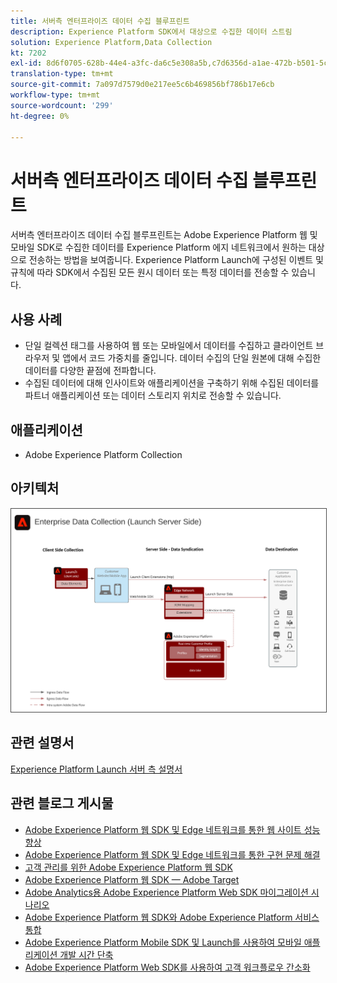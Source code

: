```yaml
---
title: 서버측 엔터프라이즈 데이터 수집 블루프린트
description: Experience Platform SDK에서 대상으로 수집한 데이터 스트림
solution: Experience Platform,Data Collection
kt: 7202
exl-id: 8d6f0705-628b-44e4-a3fc-da6c5e308a5b,c7d6356d-a1ae-472b-b501-5c736e990252
translation-type: tm+mt
source-git-commit: 7a097d7579d0e217ee5c6b469856bf786b17e6cb
workflow-type: tm+mt
source-wordcount: '299'
ht-degree: 0%

---
```


# 서버측 엔터프라이즈 데이터 수집 블루프린트

서버측 엔터프라이즈 데이터 수집 블루프린트는 Adobe Experience Platform 웹 및 모바일 SDK로 수집한 데이터를 Experience Platform 에지 네트워크에서 원하는 대상으로 전송하는 방법을 보여줍니다. Experience Platform Launch에 구성된 이벤트 및 규칙에 따라 SDK에서 수집된 모든 원시 데이터 또는 특정 데이터를 전송할 수 있습니다.

## 사용 사례

* 단일 컬렉션 태그를 사용하여 웹 또는 모바일에서 데이터를 수집하고 클라이언트 브라우저 및 앱에서 코드 가중치를 줄입니다. 데이터 수집의 단일 원본에 대해 수집한 데이터를 다양한 끝점에 전파합니다.
* 수집된 데이터에 대해 인사이트와 애플리케이션을 구축하기 위해 수집된 데이터를 파트너 애플리케이션 또는 데이터 스토리지 위치로 전송할 수 있습니다.

## 애플리케이션

* Adobe Experience Platform Collection

## 아키텍처

<img src="assets/entcollect.svg" alt="엔터프라이즈 데이터 수집을 위한 참조 아키텍처" style="border:1px solid #4a4a4a" />

## 관련 설명서

[Experience Platform Launch 서버 측 설명서](https://experienceleague.adobe.com/docs/launch/using/server-side-info/server-side-overview.html?lang=en#server-side-info)

## 관련 블로그 게시물

* [Adobe Experience Platform 웹 SDK 및 Edge 네트워크를 통한 웹 사이트 성능 향상](https://medium.com/adobetech/boosting-website-performance-with-adobe-experience-platform-web-sdk-and-edge-network-329fcf70fdf9)
* [Adobe Experience Platform 웹 SDK 및 Edge 네트워크를 통한 구현 문제 해결](https://medium.com/adobetech/solving-implementation-pain-points-with-adobe-experience-platform-web-sdk-and-edge-network-880b635e6819)
* [고객 관리를 위한 Adobe Experience Platform 웹 SDK](https://medium.com/adobetech/adobe-experience-platform-web-sdk-for-audience-management-751fa6d063bc)
* [Adobe Experience Platform 웹 SDK — Adobe Target](https://medium.com/adobetech/adobe-experience-platform-web-sdk-adobe-target-9b9f621d271)
* [Adobe Analytics용 Adobe Experience Platform Web SDK 마이그레이션 시나리오](https://medium.com/adobetech/adobe-experience-platform-web-sdk-migration-scenarios-for-adobe-analytics-91c255ec82b0)
* [Adobe Experience Platform 웹 SDK와 Adobe Experience Platform 서비스 통합](https://medium.com/adobetech/unify-your-adobe-experience-platform-services-with-adobe-experience-platform-web-sdk-75cf6851a9fc)
* [Adobe Experience Platform Mobile SDK 및 Launch를 사용하여 모바일 애플리케이션 개발 시간 단축](https://medium.com/adobetech/accelerate-your-mobile-application-development-with-adobe-experience-platform-mobile-sdk-and-launch-ed023536d611)
* [Adobe Experience Platform Web SDK를 사용하여 고객 워크플로우 간소화](https://medium.com/adobetech/simplifying-customer-workflows-with-adobe-experience-platform-web-sdk-4e54fe134f4a)
